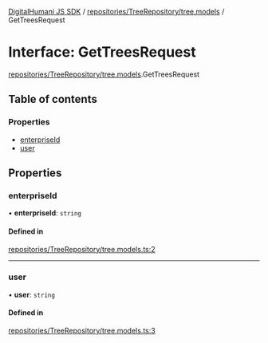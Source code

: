 [DigitalHumani JS SDK](../README.md) / [repositories/TreeRepository/tree.models](../modules/repositories_TreeRepository_tree_models.md) / GetTreesRequest

# Interface: GetTreesRequest

[repositories/TreeRepository/tree.models](../modules/repositories_TreeRepository_tree_models.md).GetTreesRequest

## Table of contents

### Properties

- [enterpriseId](repositories_TreeRepository_tree_models.GetTreesRequest.md#enterpriseid)
- [user](repositories_TreeRepository_tree_models.GetTreesRequest.md#user)

## Properties

### enterpriseId

• **enterpriseId**: `string`

#### Defined in

[repositories/TreeRepository/tree.models.ts:2](https://github.com/impe93/digital-humani-js-sdk/blob/d0c7cfd/src/repositories/TreeRepository/tree.models.ts#L2)

___

### user

• **user**: `string`

#### Defined in

[repositories/TreeRepository/tree.models.ts:3](https://github.com/impe93/digital-humani-js-sdk/blob/d0c7cfd/src/repositories/TreeRepository/tree.models.ts#L3)
